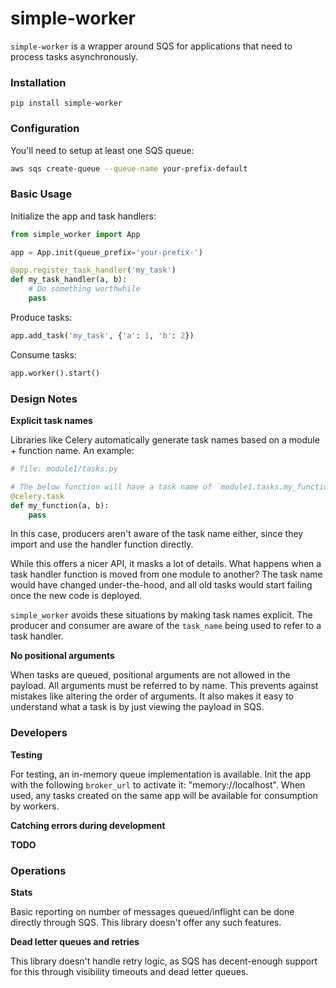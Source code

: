 # simple-worker

`simple-worker` is a wrapper around SQS for applications that need to process
tasks asynchronously.

### Installation

`pip install simple-worker`

### Configuration

You'll need to setup at least one SQS queue:

```bash
aws sqs create-queue --queue-name your-prefix-default
```

### Basic Usage

Initialize the app and task handlers:

```python
from simple_worker import App

app = App.init(queue_prefix='your-prefix-')

@app.register_task_handler('my_task')
def my_task_handler(a, b):
    # Do something worthwhile
    pass
```

Produce tasks:

```python
app.add_task('my_task', {'a': 1, 'b': 2})
```

Consume tasks:

```python
app.worker().start()
```

### Design Notes

**Explicit task names**

Libraries like Celery automatically generate task names based on a module +
function name. An example:

```python
# file: module1/tasks.py

# The below function will have a task name of `module1.tasks.my_function`
@celery.task
def my_function(a, b):
    pass
```

In this case, producers aren't aware of the task name either, since they import
and use the handler function directly.

While this offers a nicer API, it masks a lot of details. What happens when a
task handler function is moved from one module to another? The task name would
have changed under-the-hood, and all old tasks would start failing once the new
code is deployed.

`simple_worker` avoids these situations by making task names explicit. The
producer and consumer are aware of the `task_name` being used to refer to
a task handler.

**No positional arguments**

When tasks are queued, positional arguments are not allowed in the payload. All
arguments must be referred to by name. This prevents against mistakes like
altering the order of arguments. It also makes it easy to understand what a
task is by just viewing the payload in SQS.

### Developers

**Testing**

For testing, an in-memory queue implementation is available. Init the app with
the following `broker_url` to activate it: "memory://localhost". When used, any
tasks created on the same app will be available for consumption by workers.

**Catching errors during development**

**TODO**

### Operations

**Stats**

Basic reporting on number of messages queued/inflight can be done directly
through SQS. This library doesn't offer any such features.

**Dead letter queues and retries**

This library doesn't handle retry logic, as SQS has decent-enough support
for this through visibility timeouts and dead letter queues.
